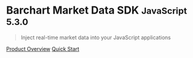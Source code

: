 # Barchart Market Data SDK <small>JavaScript 5.3.0</small>

> Inject real-time market data into your JavaScript applications

[Product Overview](/content/product_overview)
[Quick Start](/content/quick_start)
